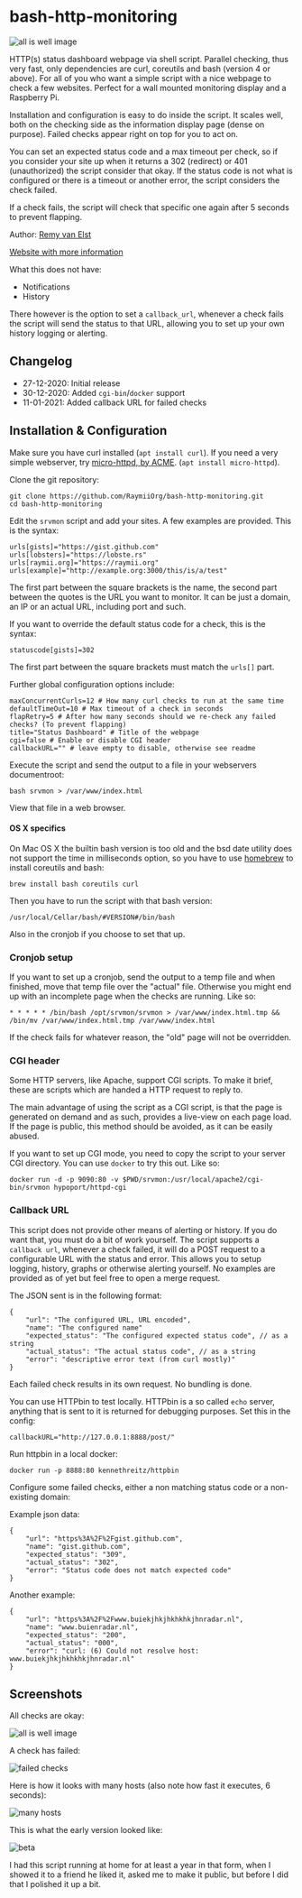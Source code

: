 # bash-http-monitoring

![all is well image][1]

HTTP(s) status  dashboard webpage via shell script. Parallel checking, thus very fast, only dependencies are
curl, coreutils and bash (version 4 or above). For all of you who want a simple script with a nice webpage to check
a few websites. Perfect for a wall mounted monitoring display and a Raspberry Pi.

Installation and configuration is easy to do inside the script. It scales well, both on the checking side
as the information display page (dense on purpose). Failed checks appear right on top for you to act on.

You can set an expected status code and a max timeout per check, so if you consider your site up when
it returns a 302 (redirect) or 401 (unauthorized) the script consider that okay. If the status code
is not what is configured or there is a timeout or another error, the script considers the check failed.

If a check fails, the script will check that specific one again after 5 seconds to prevent flapping. 

Author: [Remy van Elst][6]

[Website with more information][8]

What this does not have:

- Notifications
- History

There however is the option to set a `callback_url`, whenever a check fails the script will send
the status to that URL, allowing you to set up your own history logging or alerting.

## Changelog

* 27-12-2020: Initial release
* 30-12-2020: Added `cgi-bin`/`docker` support
* 11-01-2021: Added callback URL for failed checks

## Installation & Configuration

Make sure you have curl installed (`apt install curl`). If you need a very simple webserver, try [micro-httpd, by ACME][5]. (`apt install micro-httpd`).

Clone the git repository:

	git clone https://github.com/RaymiiOrg/bash-http-monitoring.git
	cd bash-http-monitoring

Edit the `srvmon` script and add your sites. A few examples are provided. This is the syntax:

	urls[gists]="https://gist.github.com"
	urls[lobsters]="https://lobste.rs"
	urls[raymii.org]="https://raymii.org"
	urls[example]="http://example.org:3000/this/is/a/test"

The first part between the square brackets is the name, the second part between the quotes is the URL you want
to monitor. It can be just a domain, an IP or an actual URL, including port and such.

If you want to override the default status code for a check, this is the syntax:

	statuscode[gists]=302

The first part between the square brackets must match the `urls[]` part.

Further global configuration options include:

	maxConcurrentCurls=12 # How many curl checks to run at the same time
	defaultTimeOut=10 # Max timeout of a check in seconds
	flapRetry=5 # After how many seconds should we re-check any failed checks? (To prevent flapping)
	title="Status Dashboard" # Title of the webpage 
	cgi=false # Enable or disable CGI header
	callbackURL="" # leave empty to disable, otherwise see readme

Execute the script and send the output to a file in your webservers documentroot:

	bash srvmon > /var/www/index.html

View that file in a web browser.

#### OS X specifics 

On Mac OS X the builtin bash version is too old and the bsd date utility does 
not support the time in milliseconds option, so you have 
to use [homebrew](https://brew.sh) to install coreutils and bash:

    brew install bash coreutils curl


Then you have to run the script with that bash version:

    /usr/local/Cellar/bash/#VERSION#/bin/bash

Also in the cronjob if you choose to set that up.


### Cronjob setup

If you want to set up a cronjob, send the output to a temp file and when finished, move that temp
file over the "actual" file. Otherwise you might end up with an incomplete page when the checks are 
running. Like so:

	* * * * * /bin/bash /opt/srvmon/srvmon > /var/www/index.html.tmp && /bin/mv /var/www/index.html.tmp /var/www/index.html

If the check fails for whatever reason, the "old" page will not be overridden.

### CGI header

Some HTTP servers, like Apache, support CGI scripts. To make it brief, these are scripts which 
are handed a HTTP request to reply to.

The main advantage of using the script as a CGI script, is that the page is generated on demand 
and as such, provides a live-view on each page load.  
If the page is public, this method should be avoided, as it can be easily abused.

If you want to set up CGI mode, you need to copy the script to your server CGI directory. 
You can use `docker` to try this out. Like so:

	docker run -d -p 9090:80 -v $PWD/srvmon:/usr/local/apache2/cgi-bin/srvmon hypoport/httpd-cgi

### Callback URL

This script does not provide other means of alerting or history. If you do want that, you must do
a bit of work yourself. The script supports a `callback url`, whenever a check failed, it will
do a POST request to a configurable URL with the status and error. This allows you to setup 
logging, history, graphs or otherwise alerting yourself. No examples are provided as of yet but
feel free to open a merge request.

The JSON sent is in the following format:

	{
		"url": "The configured URL, URL encoded",
		"name": "The configured name"
		"expected_status": "The configured expected status code", // as a string
		"actual_status": "The actual status code", // as a string
		"error": "descriptive error text (from curl mostly)"
	} 

Each failed check results in its own request. No bundling is done.

You can use HTTPbin to test locally. HTTPbin is a so called `echo` server, anything 
that is sent to it is returned for debugging purposes. Set this in the config:

	callbackURL="http://127.0.0.1:8888/post/"

Run httpbin in a local docker:

	docker run -p 8888:80 kennethreitz/httpbin

Configure some failed checks, either a non matching status code or a non-existing domain:

Example json data:
	
	{
		"url": "https%3A%2F%2Fgist.github.com",
		"name": "gist.github.com",
		"expected_status": "309",
		"actual_status": "302",
		"error": "Status code does not match expected code"
	} 

Another example:

	{
		"url": "https%3A%2F%2Fwww.buiekjhkjhkhkhkjhnradar.nl",
		"name": "www.buienradar.nl",
		"expected_status": "200",
		"actual_status": "000",
		"error": "curl: (6) Could not resolve host: www.buiekjhkjhkhkhkjhnradar.nl"
	}

## Screenshots 

All checks are okay:

![all is well image][1]

A check has failed:

![failed checks][2]

Here is how it looks with many hosts (also note how fast it executes, 6 seconds):

![many hosts][4]

This is what the early version looked like:

![beta][3]

I had this script running at home for at least a year in that form, when I showed it to a friend he liked it, 
asked me to make it public, but before I did that I polished it up a bit.


[1]: screenshots/okay.png
[2]: screenshots/fail.png
[3]: screenshots/firstVersion.png
[4]: screenshots/many.png
[5]: https://acme.com/software/micro_httpd/
[6]: https://raymii.org
[8]: https://raymii.org/s/software/Bash_HTTP_Monitoring_Dashboard.html
